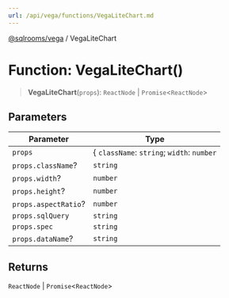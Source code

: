 ```yaml
---
url: /api/vega/functions/VegaLiteChart.md
---
```

[@sqlrooms/vega](../index.md) / VegaLiteChart

# Function: VegaLiteChart()

> **VegaLiteChart**(`props`): `ReactNode` | `Promise`<`ReactNode`>

## Parameters

| Parameter | Type |
| ------ | ------ |
| `props` | { `className`: `string`; `width`: `number` | `"auto"`; `height`: `number` | `"auto"`; `aspectRatio`: `number`; `sqlQuery`: `string`; `spec`: `string` | [`VisualizationSpec`](../type-aliases/VisualizationSpec.md); `dataName`: `string`; } |
| `props.className`? | `string` |
| `props.width`? | `number` | `"auto"` |
| `props.height`? | `number` | `"auto"` |
| `props.aspectRatio`? | `number` |
| `props.sqlQuery` | `string` |
| `props.spec` | `string` | [`VisualizationSpec`](../type-aliases/VisualizationSpec.md) |
| `props.dataName`? | `string` |

## Returns

`ReactNode` | `Promise`<`ReactNode`>
